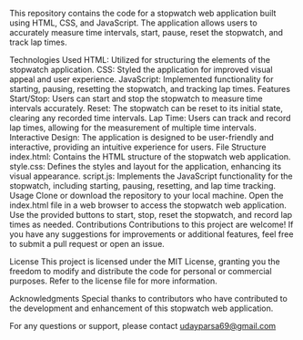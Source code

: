 This repository contains the code for a stopwatch web application built using HTML, CSS, and JavaScript. The application allows users to accurately measure time intervals, start, pause, reset the stopwatch, and track lap times.

Technologies Used
HTML: Utilized for structuring the elements of the stopwatch application.
CSS: Styled the application for improved visual appeal and user experience.
JavaScript: Implemented functionality for starting, pausing, resetting the stopwatch, and tracking lap times.
Features
Start/Stop: Users can start and stop the stopwatch to measure time intervals accurately.
Reset: The stopwatch can be reset to its initial state, clearing any recorded time intervals.
Lap Time: Users can track and record lap times, allowing for the measurement of multiple time intervals.
Interactive Design: The application is designed to be user-friendly and interactive, providing an intuitive experience for users.
File Structure
index.html: Contains the HTML structure of the stopwatch web application.
style.css: Defines the styles and layout for the application, enhancing its visual appearance.
script.js: Implements the JavaScript functionality for the stopwatch, including starting, pausing, resetting, and lap time tracking.
Usage
Clone or download the repository to your local machine.
Open the index.html file in a web browser to access the stopwatch web application.
Use the provided buttons to start, stop, reset the stopwatch, and record lap times as needed.
Contributions
Contributions to this project are welcome! If you have any suggestions for improvements or additional features, feel free to submit a pull request or open an issue.

License
This project is licensed under the MIT License, granting you the freedom to modify and distribute the code for personal or commercial purposes. Refer to the license file for more information.

Acknowledgments
Special thanks to contributors who have contributed to the development and enhancement of this stopwatch web application.

For any questions or support, please contact udayparsa69@gmail.com
